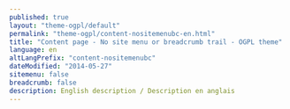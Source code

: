 ```yaml
---
published: true
layout: "theme-ogpl/default"
permalink: "theme-ogpl/content-nositemenubc-en.html"
title: "Content page - No site menu or breadcrumb trail - OGPL theme"
language: en
altLangPrefix: "content-nositemenubc"
dateModified: "2014-05-27"
sitemenu: false
breadcrumb: false
description: English description / Description en anglais
---
```


